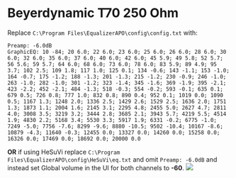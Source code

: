 # Beyerdynamic T70 250 Ohm
Replace `C:\Program Files\EqualizerAPO\config\config.txt` with:
```
Preamp: -6.0dB
GraphicEQ: 10 -84; 20 6.0; 22 6.0; 23 6.0; 25 6.0; 26 6.0; 28 6.0; 30 6.0; 32 6.0; 35 6.0; 37 6.0; 40 6.0; 42 6.0; 45 5.9; 49 5.8; 52 5.7; 56 5.6; 59 5.7; 64 6.0; 68 6.0; 73 6.0; 78 6.0; 83 5.9; 89 4.9; 95 3.7; 102 2.5; 109 1.8; 117 1.0; 125 0.1; 134 -0.6; 143 -1.1; 153 -1.0; 164 -0.7; 175 -1.2; 188 -1.3; 201 -1.3; 215 -1.2; 230 -0.9; 246 -1.0; 263 -1.0; 282 -1.0; 301 -1.2; 323 -1.4; 345 -1.6; 369 -1.9; 395 -2.1; 423 -2.2; 452 -2.1; 484 -1.3; 518 -0.3; 554 -0.2; 593 -0.1; 635 0.1; 679 0.5; 726 0.8; 777 1.0; 832 0.8; 890 0.4; 952 0.1; 1019 0.0; 1090 0.5; 1167 1.3; 1248 2.0; 1336 2.5; 1429 2.6; 1529 2.5; 1636 2.0; 1751 1.3; 1873 1.1; 2004 1.6; 2145 3.1; 2295 4.8; 2455 5.0; 2627 4.7; 2811 4.0; 3008 3.5; 3219 3.2; 3444 2.8; 3685 2.1; 3943 5.7; 4219 5.5; 4514 1.9; 4830 2.2; 5168 3.4; 5530 3.3; 5917 1.9; 6331 -0.2; 6775 -1.0; 7249 -5.0; 7756 -7.6; 8299 -9.6; 8880 -10.5; 9502 -10.4; 10167 -8.6; 10879 -4.3; 11640 -0.3; 12455 0.0; 13327 0.0; 14260 0.0; 15258 0.0; 16326 0.0; 17469 0.0; 18692 0.0; 20000 0.0
```
**OR** if using HeSuVi replace `C:\Program Files\EqualizerAPO\config\HeSuVi\eq.txt` and omit `Preamp: -6.0dB` and instead set Global volume in the UI for both channels to **-60**.
![](https://raw.githubusercontent.com/jaakkopasanen/AutoEq/master/results/Sonoma%20Model%20One/innerfidelity/onear/Beyerdynamic%20T70%20250%20Ohm/Beyerdynamic%20T70%20250%20Ohm.png)